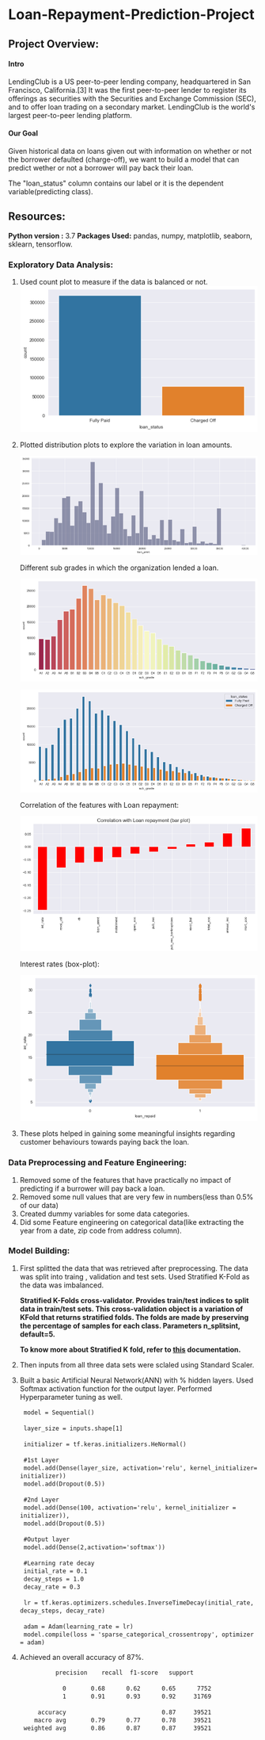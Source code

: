 # Loan-Repayment-Prediction-Project

## Project Overview:

#### Intro

LendingClub is a US peer-to-peer lending company, headquartered in San Francisco, California.[3] It was the first peer-to-peer lender to register its offerings as securities with the Securities and Exchange Commission (SEC), and to offer loan trading on a secondary market. LendingClub is the world's largest peer-to-peer lending platform.

#### Our Goal

Given historical data on loans given out with information on whether or not the borrower defaulted (charge-off), we want to build a model that can predict wether or not a borrower will pay back their loan.

The "loan_status" column contains our label or it is the dependent variable(predicting class).

## Resources:

**Python version :** 3.7
**Packages Used:** pandas, numpy, matplotlib, seaborn, sklearn, tensorflow.

### Exploratory Data Analysis:

1. Used count plot to measure if the data is balanced or not.
   ![](images/count.png)

2. Plotted distribution plots to explore the variation in loan amounts.

   ![](images/loan_dist.png)
   
   Different sub grades in which the organization lended a loan.
   
   ![](images/subgrades.png)
   
   ![](images/subgrades_hue.png)
   
   Correlation of the features with Loan repayment:
   
   ![](images/corr_bar.png)
   
   Interest rates (box-plot):
   
   ![](images/interest_rates.png)
   
3. These plots helped in gaining some meaningful insights regarding customer behaviours towards paying back the loan.

### Data Preprocessing and Feature Engineering:

1. Removed some of the features that have practically no impact of predicting if a burrower will pay back a loan.
2. Removed some null values that are very few in numbers(less than 0.5% of our data)
3. Created dummy variables for some data categories.
4. Did some Feature engineering on categorical data(like extracting the year from a date, zip code from address column).

### Model Building:

1. First splitted the data that was retrieved after preprocessing. The data was split into traing , validation and test sets.
   Used Stratified K-Fold as the data was imbalanced.
   
    **Stratified K-Folds cross-validator. Provides train/test indices to split data in train/test sets. This cross-validation object is a variation of KFold that returns stratified folds. The folds are made by preserving the percentage of samples for each class. Parameters n_splitsint, default=5.**
    
    **To know more about Stratified K fold, refer to [this](https://scikit-learn.org/stable/modules/generated/sklearn.model_selection.StratifiedKFold.html#:~:text=Stratified%20K%2DFolds%20cross%2Dvalidator,Parameters%20n_splitsint%2C%20default%3D5) documentation.**
    
2. Then inputs from all three data sets were sclaled using Standard Scaler.
4. Built a basic Artificial Neural Network(ANN) with % hidden layers. Used Softmax activation function for the output layer. Performed Hyperparameter tuning as well.

        model = Sequential()

        layer_size = inputs.shape[1]

        initializer = tf.keras.initializers.HeNormal()

        #1st Layer
        model.add(Dense(layer_size, activation='relu', kernel_initializer= initializer))
        model.add(Dropout(0.5))

        #2nd Layer
        model.add(Dense(100, activation='relu', kernel_initializer = initializer)),
        model.add(Dropout(0.5))

        #Output layer
        model.add(Dense(2,activation='softmax'))

        #Learning rate decay
        initial_rate = 0.1
        decay_steps = 1.0
        decay_rate = 0.3

        lr = tf.keras.optimizers.schedules.InverseTimeDecay(initial_rate, decay_steps, decay_rate)

        adam = Adam(learning_rate = lr)
        model.compile(loss = 'sparse_categorical_crossentropy', optimizer = adam)

5. Achieved an overall accuracy of 87%.
        
                 precision    recall  f1-score   support

                   0       0.68      0.62      0.65      7752
                   1       0.91      0.93      0.92     31769

            accuracy                           0.87     39521
           macro avg       0.79      0.77      0.78     39521
        weighted avg       0.86      0.87      0.87     39521

        
        

                
